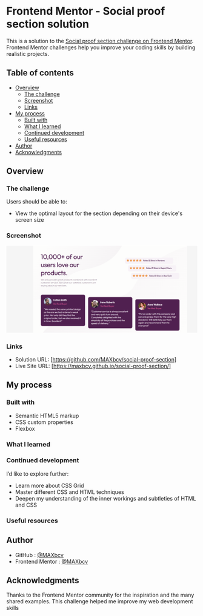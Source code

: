 # Frontend Mentor - Social proof section solution

This is a solution to the [Social proof section challenge on Frontend Mentor](https://www.frontendmentor.io/challenges/social-proof-section-6e0qTv_bA). Frontend Mentor challenges help you improve your coding skills by building realistic projects. 

## Table of contents

- [Overview](#overview)
  - [The challenge](#the-challenge)
  - [Screenshot](#screenshot)
  - [Links](#links)
- [My process](#my-process)
  - [Built with](#built-with)
  - [What I learned](#what-i-learned)
  - [Continued development](#continued-development)
  - [Useful resources](#useful-resources)
- [Author](#author)
- [Acknowledgments](#acknowledgments)

## Overview

### The challenge

Users should be able to:

- View the optimal layout for the section depending on their device's screen size

### Screenshot

![Overview of site](./screenshot.png)

### Links

- Solution URL: [https://github.com/MAXbcv/social-proof-section]
- Live Site URL: [https://maxbcv.github.io/social-proof-section/]

## My process

### Built with

- Semantic HTML5 markup
- CSS custom properties
- Flexbox

### What I learned

### Continued development

I’d like to explore further:
- Learn more about CSS Grid
- Master different CSS and HTML techniques
- Deepen my understanding of the inner workings and subtleties of HTML and CSS

### Useful resources

## Author

- GitHub : [@MAXbcv](https://github.com/MAXbcv)
- Frontend Mentor : [@MAXbcv](https://www.frontendmentor.io/profile/MAXbcv)

## Acknowledgments
Thanks to the Frontend Mentor community for the inspiration and the many shared examples. This challenge helped me improve my web development skills
